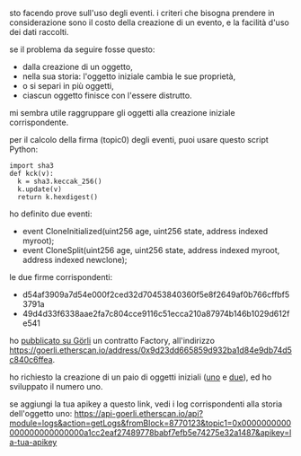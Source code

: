 sto facendo prove sull'uso degli eventi. i criteri che bisogna prendere in considerazione sono il costo della creazione di un evento, e la facilità d'uso dei dati raccolti.

se il problema da seguire fosse questo:
* dalla creazione di un oggetto, 
* nella sua storia: l'oggetto iniziale cambia le sue proprietà,
* o si separi in più oggetti,
* ciascun oggetto finisce con l'essere distrutto.

mi sembra utile raggruppare gli oggetti alla creazione iniziale corrispondente.

per il calcolo della firma (topic0) degli eventi, puoi usare questo script Python:

    import sha3
    def kck(v):
      k = sha3.keccak_256()
      k.update(v)
      return k.hexdigest()

ho definito due eventi:
* event CloneInitialized(uint256 age, uint256 state, address indexed myroot);
* event CloneSplit(uint256 age, uint256 state, address indexed myroot, address indexed newclone);

le due firme corrispondenti:
* d54af3909a7d54e000f2ced32d70453840360f5e8f2649af0b766cffbf53791a
* 49d4d33f6338aae2fa7c804cce9116c51ecca210a87974b146b1029d612fe541

ho [pubblicato su Görli](https://goerli.etherscan.io/tx/0xcc1dee4d46914cd4fcde3d3e2e33991f505b74bb62d0633ff626b5f9170c0cd6) un contratto Factory, all'indirizzo https://goerli.etherscan.io/address/0x9d23dd665859d932ba1d84e9db74d5c840c6ffea.

ho richiesto la creazione di un paio di oggetti iniziali ([uno](https://goerli.etherscan.io/address/0x0a1cc2eaf27489778babf7efb5e74275e32a1487) e [due](https://goerli.etherscan.io/address/0xed1c000f968717276c7dbdc5bed14df383ee9d59)), ed ho sviluppato il numero uno.

se aggiungi la tua apikey a questo link, vedi i log corrispondenti alla storia dell'oggetto uno:
https://api-goerli.etherscan.io/api?module=logs&action=getLogs&fromBlock=8770123&topic1=0x0000000000000000000000000a1cc2eaf27489778babf7efb5e74275e32a1487&apikey=la-tua-apikey
